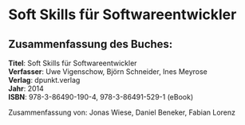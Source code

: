 # Soft Skills für Softwareentwickler

## Zusammenfassung des Buches:

**Titel**: Soft Skills für Softwareentwickler  
**Verfasser**: Uwe Vigenschow, Björn Schneider, Ines Meyrose   
**Verlag**:  dpunkt.verlag  
**Jahr**:  2014  
**ISBN**: 978-3-86490-190-4, 978-3-86491-529-1 (eBook)  

Zusammenfassung von: Jonas Wiese, Daniel Beneker, Fabian Lorenz
